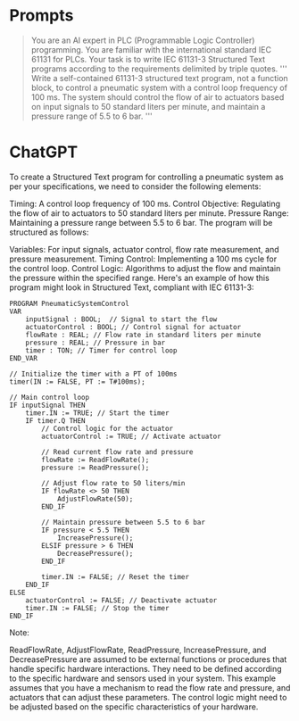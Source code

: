 # Prompts
> You are an AI expert in PLC (Programmable Logic Controller) programming. You are familiar with the international standard IEC 61131 for PLCs.
Your task is to write IEC 61131-3 Structured Text programs according to the requirements delimited by triple quotes.
'''
Write a self-contained 61131-3 structured text program, not a function block, to control a pneumatic system with a control loop frequency of 100 ms. The system should control the flow of air to actuators based on input signals to 50 standard liters per minute, and maintain a pressure range of 5.5 to 6 bar.
'''

# ChatGPT
To create a Structured Text program for controlling a pneumatic system as per your specifications, we need to consider the following elements:

Timing: A control loop frequency of 100 ms.
Control Objective: Regulating the flow of air to actuators to 50 standard liters per minute.
Pressure Range: Maintaining a pressure range between 5.5 to 6 bar.
The program will be structured as follows:

Variables: For input signals, actuator control, flow rate measurement, and pressure measurement.
Timing Control: Implementing a 100 ms cycle for the control loop.
Control Logic: Algorithms to adjust the flow and maintain the pressure within the specified range.
Here's an example of how this program might look in Structured Text, compliant with IEC 61131-3:

```iec
PROGRAM PneumaticSystemControl
VAR
    inputSignal : BOOL;  // Signal to start the flow
    actuatorControl : BOOL; // Control signal for actuator
    flowRate : REAL; // Flow rate in standard liters per minute
    pressure : REAL; // Pressure in bar
    timer : TON; // Timer for control loop
END_VAR

// Initialize the timer with a PT of 100ms
timer(IN := FALSE, PT := T#100ms);

// Main control loop
IF inputSignal THEN
    timer.IN := TRUE; // Start the timer
    IF timer.Q THEN
        // Control logic for the actuator
        actuatorControl := TRUE; // Activate actuator

        // Read current flow rate and pressure
        flowRate := ReadFlowRate();
        pressure := ReadPressure();

        // Adjust flow rate to 50 liters/min
        IF flowRate <> 50 THEN
            AdjustFlowRate(50);
        END_IF

        // Maintain pressure between 5.5 to 6 bar
        IF pressure < 5.5 THEN
            IncreasePressure();
        ELSIF pressure > 6 THEN
            DecreasePressure();
        END_IF

        timer.IN := FALSE; // Reset the timer
    END_IF
ELSE
    actuatorControl := FALSE; // Deactivate actuator
    timer.IN := FALSE; // Stop the timer
END_IF
```

Note:

ReadFlowRate, AdjustFlowRate, ReadPressure, IncreasePressure, and DecreasePressure are assumed to be external functions or procedures that handle specific hardware interactions. They need to be defined according to the specific hardware and sensors used in your system.
This example assumes that you have a mechanism to read the flow rate and pressure, and actuators that can adjust these parameters. The control logic might need to be adjusted based on the specific characteristics of your hardware.
